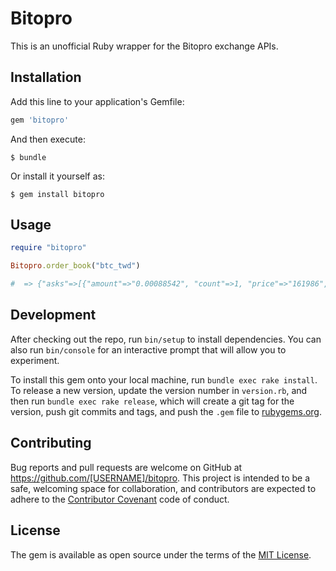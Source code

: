 # Bitopro

This is an unofficial Ruby wrapper for the Bitopro exchange APIs.

## Installation

Add this line to your application's Gemfile:

```ruby
gem 'bitopro'
```

And then execute:

    $ bundle

Or install it yourself as:

    $ gem install bitopro

## Usage

```ruby
require "bitopro"

Bitopro.order_book("btc_twd")

#  => {"asks"=>[{"amount"=>"0.00088542", "count"=>1, "price"=>"161986", "total"=>"0.00088542"}}
```

## Development

After checking out the repo, run `bin/setup` to install dependencies. You can also run `bin/console` for an interactive prompt that will allow you to experiment.

To install this gem onto your local machine, run `bundle exec rake install`. To release a new version, update the version number in `version.rb`, and then run `bundle exec rake release`, which will create a git tag for the version, push git commits and tags, and push the `.gem` file to [rubygems.org](https://rubygems.org).

## Contributing

Bug reports and pull requests are welcome on GitHub at https://github.com/[USERNAME]/bitopro. This project is intended to be a safe, welcoming space for collaboration, and contributors are expected to adhere to the [Contributor Covenant](http://contributor-covenant.org) code of conduct.

## License

The gem is available as open source under the terms of the [MIT License](https://opensource.org/licenses/MIT).
